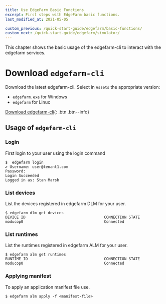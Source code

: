 ```yaml
---
title: Use EdgeFarm Basic Functions
excerpt: First steps with EdgeFarm basic functions.
last_modified_at: 2021-05-05

custom_previous: /quick-start-guide/edgefarm/basic-functions/
custom_next: /quick-start-guide/edgefarm/simulator/
---
```


This chapter shows the basic usage of the edgefarm-cli to interact with the edgefarm services.

# Download `edgefarm-cli`

Download the latest edgefarm-cli. Select in `Assets` the appropriate version:
* `edgefarm.exe` for Windows
* `edgefarm` for Linux

[Download edgefarm-cli](https://github.com/edgefarm/edgefarm-cli/releases){: .btn .btn--info}

## Usage of `edgefarm-cli`

### Login

First login to your user using the login command

```console
$  edgefarm login                     
✔ Username: user@tenant1.com
Password:           
Login Succeeded
Logged in as: Stan Marsh
```

### List devices

List the devices registered in edgefarm DLM for your user.

```console
$ edgefarm dlm get devices
DEVICE ID                               	CONNECTION STATE
moducop0                                	Connected
```

### List runtimes

List the runtimes registered in edgefarm ALM for your user.

```console
$ edgefarm alm get runtimes
RUNTIME ID                               	CONNECTION STATE
moducop0                                	Connected
```

### Applying manifest

To apply an application manifest file use.

```console
$ edgefarm alm apply -f <manifest-file>
```
